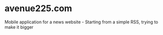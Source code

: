 avenue225.com
==============
Mobile application for a news website - Starting from a simple RSS, trying to make it bigger